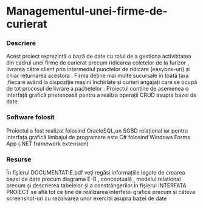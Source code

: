 # Managementul-unei-firme-de-curierat

### Descriere

Acest proiect reprezintă o bază de date cu rolul de a gestiona activititatea din cadrul unei firme de curierat precum ridicarea coletelor de la furizor , livrarea către client prin intermediul punctelor de ridicare (easybox-uri) și chiar returnarea acestora . Firma deține mai multe sucursale în toată țara ,fiecare având la dispoziție mașini închiriate și curieri angajați care se ocupă de tot procesul de livrare a pachetelor . Proiectul conține de asemenea o interfață grafică prietenoasă pentru a realiza operații CRUD asupra bazei de date. 

### Software folosit

Proiectul a fost realizat folosind OracleSQL,un SGBD relațional iar pentru interfața grafică limbajul de programare este C# folosind Windows Forms App (.NET framework extension)

### Resurse

În fișierul DOCUMENTATIE.pdf veți regăsi informațiile legate de crearea bazei de date precum diagrama E-R , conceptuală , modelul relațional precum și descrierea tabelelor și a constrângerilor.În fișierul INTERFATA PROIECT se află tot ce ține de realizarea interfeței grafice precum și câteva screenshot-uri cu rezolvarea unor exerciții asupra bazei de date